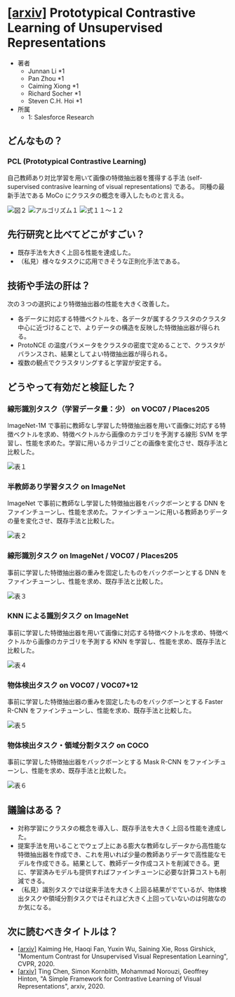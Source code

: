 # [\[arxiv\]](https://arxiv.org/abs/2005.04966v2) Prototypical Contrastive Learning of Unsupervised Representations

- 著者
    - Junnan Li *1
    - Pan Zhou *1
    - Caiming Xiong *1
    - Richard Socher *1
    - Steven C.H. Hoi *1
- 所属
    - 1: Salesforce Research

## どんなもの？
### PCL (Prototypical Contrastive Learning)
自己教師あり対比学習を用いて画像の特徴抽出器を獲得する手法 (self-supervised contrasive learning of visual representations) である。
同種の最新手法である MoCo にクラスタの概念を導入したものと言える。

![図２](figure_2.png)
![アルゴリズム１](algorithm_1.png)
![式１１～１２](equation_11to12.png)


## 先行研究と比べてどこがすごい？
- 既存手法を大きく上回る性能を達成した。
- （私見）様々なタスクに応用できそうな正則化手法である。


## 技術や手法の肝は？
次の３つの選択により特徴抽出器の性能を大きく改善した。

- 各データに対応する特徴ベクトルを、各データが属するクラスタのクラスタ中心に近づけることで、よりデータの構造を反映した特徴抽出器が得られる。
- ProtoNCE の温度パラメータをクラスタの密度で定めることで、クラスタがバランスされ、結果としてよい特徴抽出器が得られる。
- 複数の観点でクラスタリングすると学習が安定する。


## どうやって有効だと検証した？

### 線形識別タスク（学習データ量：少） on VOC07 / Places205
ImageNet-1M で事前に教師なし学習した特徴抽出器を用いて画像に対応する特徴ベクトルを求め、特徴ベクトルから画像のカテゴリを予測する線形 SVM を学習し、性能を求めた。学習に用いるカテゴリごとの画像を変化させ、既存手法と比較した。

![表１](table_1.png)

### 半教師あり学習タスク on ImageNet
ImageNet で事前に教師なし学習した特徴抽出器をバックボーンとする DNN をファインチューンし、性能を求めた。ファインチューンに用いる教師ありデータの量を変化させ、既存手法と比較した。

![表２](table_2.png)

### 線形識別タスク on ImageNet / VOC07 / Places205
事前に学習した特徴抽出器の重みを固定したものをバックボーンとする DNN をファインチューンし、性能を求め、既存手法と比較した。

![表３](table_3.png)

### KNN による識別タスク on ImageNet
事前に学習した特徴抽出器を用いて画像に対応する特徴ベクトルを求め、特徴ベクトルから画像のカテゴリを予測する KNN を学習し、性能を求め、既存手法と比較した。

![表４](table_4.png)

### 物体検出タスク on VOC07 / VOC07+12
事前に学習した特徴抽出器の重みを固定したものをバックボーンとする Faster R-CNN をファインチューンし、性能を求め、既存手法と比較した。

![表５](table_5.png)

### 物体検出タスク・領域分割タスク on COCO
事前に学習した特徴抽出器をバックボーンとする Mask R-CNN をファインチューンし、性能を求め、既存手法と比較した。

![表６](table_6.png)


## 議論はある？
- 対称学習にクラスタの概念を導入し、既存手法を大きく上回る性能を達成した。
- 提案手法を用いることでウェブ上にある膨大な教師なしデータから高性能な特徴抽出器を作成でき、これを用いれば少量の教師ありデータで高性能なモデルを作成できる。結果として、教師データ作成コストを削減できる。更に、学習済みモデルも提供すればファインチューンに必要な計算コストも削減できる。
- （私見）識別タスクでは従来手法を大きく上回る結果がでているが、物体検出タスクや領域分割タスクではそれほど大きく上回っていないのは何故なのか気になる。

## 次に読むべきタイトルは？
- [\[arxiv\]](https://arxiv.org/abs/1911.05722v3) Kaiming He, Haoqi Fan, Yuxin Wu, Saining Xie, Ross Girshick, "Momentum Contrast for Unsupervised Visual Representation Learning", CVPR, 2020.
- [\[arxiv\]](https://arxiv.org/abs/2002.05709) Ting Chen, Simon Kornblith, Mohammad Norouzi, Geoffrey Hinton, "A Simple Framework for Contrastive Learning of Visual Representations", arxiv, 2020.
